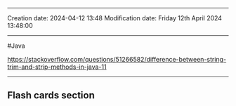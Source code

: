 

----
Creation date: 2024-04-12 13:48
Modification date: Friday 12th April 2024 13:48:00

----

#Java  

https://stackoverflow.com/questions/51266582/difference-between-string-trim-and-strip-methods-in-java-11





---
## Flash cards section
